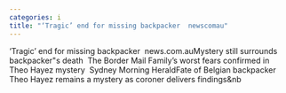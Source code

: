 ```yaml
---
categories: i
title: "‘Tragic’ end for missing backpacker  newscomau"
---
```

‘Tragic’ end for missing backpacker&nbsp;&nbsp;news.com.auMystery still surrounds backpacker"s death&nbsp;&nbsp;The Border Mail Family’s worst fears confirmed in Theo Hayez mystery&nbsp;&nbsp;Sydney Morning HeraldFate of Belgian backpacker Theo Hayez remains a mystery as coroner delivers findings&nb